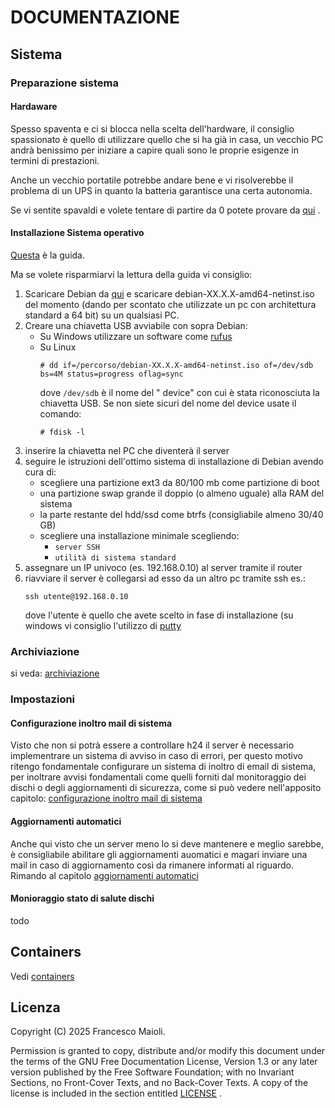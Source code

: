 # DOCUMENTAZIONE

## Sistema

### Preparazione sistema

#### Hardaware
Spesso spaventa e ci si blocca nella scelta dell'hardware, il consiglio spassionato è quello di utilizzare quello che si ha già in casa, un vecchio PC andrà benissimo per iniziare a capire quali sono le proprie esigenze in termini di prestazioni.

Anche un vecchio portatile potrebbe andare bene e vi risolverebbe il problema di un UPS in quanto la batteria garantisce una certa autonomia.

Se vi sentite spavaldi e volete tentare di partire da 0 potete provare da [qui](https://searxng.online/search?q=assemblaggio+pc+guida+passo+passo) .

#### Installazione Sistema operativo
[Questa](https://www.debian.org/releases/stable/i386/install.it.pdf) è la guida.

Ma se volete risparmiarvi la lettura della guida vi consiglio:
1. Scaricare Debian da [qui](https://cdimage.debian.org/debian-cd/current/amd64/iso-cd/) e scaricare debian-XX.X.X-amd64-netinst.iso del momento (dando per scontato che utilizzate un pc con architettura standard a 64 bit) su un qualsiasi PC.
2. Creare una chiavetta USB avviabile con sopra Debian:
   * Su Windows utilizzare un software come [rufus](https://rufus.ie/it/)
   * Su Linux
     ```
     # dd if=/percorso/debian-XX.X.X-amd64-netinst.iso of=/dev/sdb bs=4M status=progress oflag=sync
     ```
     dove `/dev/sdb` è il nome del " device" con cui è stata riconosciuta la chiavetta USB. Se non siete sicuri del nome del device usate il comando:
     ```
     # fdisk -l
     ```
3. inserire la chiavetta nel PC che diventerà il server
4. seguire le istruzioni dell'ottimo sistema di installazione di Debian avendo cura di:
     - scegliere una partizione ext3 da 80/100 mb come partizione di boot
     - una partizione swap grande il doppio (o almeno uguale) alla RAM del sistema
     - la parte restante del hdd/ssd come btrfs (consigliabile almeno 30/40 GB)
     - scegliere una installazione minimale scegliendo:
       - `server SSH`
       - `utilità di sistema standard`
  5. assegnare un IP univoco (es. 192.168.0.10) al server tramite il router
  6. riavviare il server è collegarsi ad esso da un altro pc tramite ssh es.:
     ```
     ssh utente@192.168.0.10
     ```
     dove l'utente è quello che avete scelto in fase di installazione (su windows vi consiglio l'utilizzo di [putty](https://www.putty.org)


### Archiviazione
si veda: [archiviazione](../archiviazione)

### Impostazioni

#### Configurazione inoltro mail di sistema
Visto che non si potrà essere a controllare h24 il server è necessario implementrare un sistema di avviso in caso di errori, per questo motivo ritengo fondamentale configurare un sistema di inoltro di email di sistema, per inoltrare avvisi fondamentali come quelli forniti dal monitoraggio dei dischi o degli aggiornamenti di sicurezza, come si può vedere nell'apposito capitolo: [configurazione inoltro mail di sistema](configurazione_inoltro_mail_di_sistema.md) 

#### Aggiornamenti automatici
Anche qui visto che un server meno lo si deve mantenere e meglio sarebbe, è consigliabile abilitare gli aggiornamenti auomatici e magari inviare una mail in caso di aggiornamento così da rimanere informati al riguardo.
Rimando al capitolo [aggiornamenti automatici](aggiornamenti_automatici.md)

#### Monioraggio stato di salute dischi
todo

## Containers
Vedi [containers](../containers)

## Licenza
Copyright (C)  2025  Francesco Maioli.

Permission is granted to copy, distribute and/or modify this document under the terms of the GNU Free Documentation License, Version 1.3 or any later version published by the Free Software Foundation; with no Invariant Sections, no Front-Cover Texts, and no Back-Cover Texts.
A copy of the license is included in the section entitled [LICENSE](LICENSE.md) .
